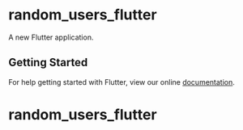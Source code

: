 # random_users_flutter

A new Flutter application.

## Getting Started

For help getting started with Flutter, view our online
[documentation](https://flutter.io/).
# random_users_flutter
